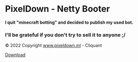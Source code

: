 # PixelDown - Netty Booter


__I quit "minecraft botting" and decided to publish my used bot.__

<h3>I'll be grateful if you don't try to sell it to anyone ;/</h3>

© 2022 Copyright www.pixeldown.ml - Cliquant

<a href="https://github.com/cliquant/PixelDown-Botter/releases/tag/release">Download</a>
